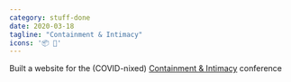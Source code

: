 ```yaml
---
category: stuff-done
date: 2020-03-18
tagline: "Containment & Intimacy"
icons: '📦 🖤'
---
```


Built a website for the (COVID-nixed) [Containment & Intimacy](http://containmentandintimacy.ca/index.html) conference
